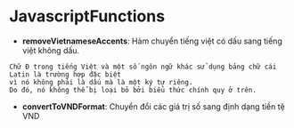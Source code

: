 # JavascriptFunctions
- **removeVietnameseAccents**: Hàm chuyển tiếng việt có dấu sang tiếng việt không dấu.
```
Chữ Đ trong tiếng Việt và một số ngôn ngữ khác sử dụng bảng chữ cái Latin là trường hợp đặc biệt
vì nó không phải là dấu mà là một ký tự riêng.
Do đó, nó không thể bị loại bỏ bởi biểu thức chính quy ở trên.
```
- **convertToVNDFormat**: Chuyển đổi các giá trị số sang định dạng tiền tệ VND
